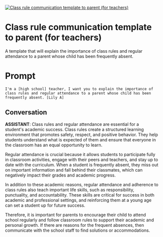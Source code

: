 
[![Class rule communication template to parent (for teachers)](https://flow-prompt-covers.s3.us-west-1.amazonaws.com/icon/vintage/vint_2.png)]()
# Class rule communication template to parent (for teachers) 
A template that will explain the importance of class rules and regular attendance to a parent whose child has been frequently absent.

# Prompt

```
I'm a [high school] teacher, I want you to explain the importance of class rules and regular attendance to a parent whose child has been frequently absent. [Lily A]
```

## Conversation

**ASSISTANT**: Class rules and regular attendance are essential for a student's academic success. Class rules create a structured learning environment that promotes safety, respect, and positive behavior. They help students understand what is expected of them and ensure that everyone in the classroom has an equal opportunity to learn.



Regular attendance is crucial because it allows students to participate fully in classroom activities, engage with their peers and teachers, and stay up to date with the curriculum. When a student is frequently absent, they miss out on important information and fall behind their classmates, which can negatively impact their grades and academic progress.



In addition to these academic reasons, regular attendance and adherence to class rules also teach important life skills, such as responsibility, punctuality, and accountability. These skills are critical for success in both academic and professional settings, and reinforcing them at a young age can set a student up for future success.



Therefore, it is important for parents to encourage their child to attend school regularly and follow classroom rules to support their academic and personal growth. If there are reasons for the frequent absences, then communicate with the school staff to find solutions or accommodations.


